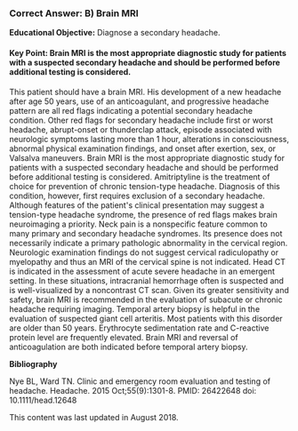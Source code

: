 
### Correct Answer: B) Brain MRI 

**Educational Objective:** Diagnose a secondary headache.

#### **Key Point:** Brain MRI is the most appropriate diagnostic study for patients with a suspected secondary headache and should be performed before additional testing is considered.

This patient should have a brain MRI. His development of a new headache after age 50 years, use of an anticoagulant, and progressive headache pattern are all red flags indicating a potential secondary headache condition. Other red flags for secondary headache include first or worst headache, abrupt-onset or thunderclap attack, episode associated with neurologic symptoms lasting more than 1 hour, alterations in consciousness, abnormal physical examination findings, and onset after exertion, sex, or Valsalva maneuvers. Brain MRI is the most appropriate diagnostic study for patients with a suspected secondary headache and should be performed before additional testing is considered.
Amitriptyline is the treatment of choice for prevention of chronic tension-type headache. Diagnosis of this condition, however, first requires exclusion of a secondary headache. Although features of the patient's clinical presentation may suggest a tension-type headache syndrome, the presence of red flags makes brain neuroimaging a priority.
Neck pain is a nonspecific feature common to many primary and secondary headache syndromes. Its presence does not necessarily indicate a primary pathologic abnormality in the cervical region. Neurologic examination findings do not suggest cervical radiculopathy or myelopathy and thus an MRI of the cervical spine is not indicated.
Head CT is indicated in the assessment of acute severe headache in an emergent setting. In these situations, intracranial hemorrhage often is suspected and is well-visualized by a noncontrast CT scan. Given its greater sensitivity and safety, brain MRI is recommended in the evaluation of subacute or chronic headache requiring imaging.
Temporal artery biopsy is helpful in the evaluation of suspected giant cell arteritis. Most patients with this disorder are older than 50 years. Erythrocyte sedimentation rate and C-reactive protein level are frequently elevated. Brain MRI and reversal of anticoagulation are both indicated before temporal artery biopsy.

**Bibliography**

Nye BL, Ward TN. Clinic and emergency room evaluation and testing of headache. Headache. 2015 Oct;55(9):1301-8. PMID: 26422648 doi: 10.1111/head.12648

This content was last updated in August 2018.